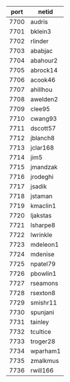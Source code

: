 |port|netid|
|----|------|
|7700|audris|
|7701|bklein3|
|7702|rlinder|
|7703|ababjac|
|7704|abahour2|
|7705|abrock14|
|7706|acook46|
|7707|ahillhou|
|7708|awelden2|
|7709|clee95|
|7710|cwang93|
|7711|dscott57|
|7712|jblanch8|
|7713|jclar168|
|7714|jim5|
|7715|jmandzak|
|7716|jrodeghi|
|7717|jsadik|
|7718|jstaman|
|7719|kmaclin1|
|7720|ljakstas|
|7721|lsharpe8|
|7722|lwrinkle|
|7723|mdeleon1|
|7724|mdenise|
|7725|npatel79|
|7726|pbowlin1|
|7727|rseamons|
|7728|rsexton8|
|7729|smishr11|
|7730|spunjani|
|7731|tainley|
|7732|tcultice|
|7733|troger28|
|7734|wparham1|
|7735|zmalkmus|
|7736|rwill166|

